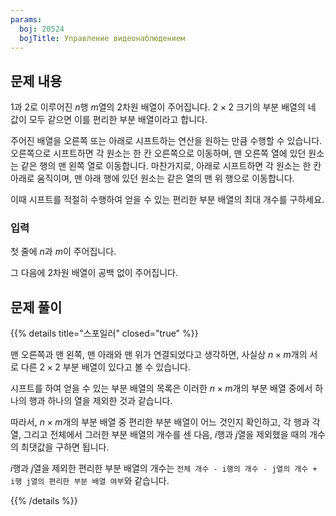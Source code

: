 ```yaml
---
params:
  boj: 20524
  bojTitle: Управление видеонаблюдением
---
```


## 문제 내용

1과 2로 이루어진 $n$행 $m$열의 2차원 배열이 주어집니다. $2 \times 2$ 크기의 부분 배열의 네 값이 모두 같으면 이를 편리한 부분 배열이라고 합니다.

주어진 배열을 오른쪽 또는 아래로 시프트하는 연산을 원하는 만큼 수행할 수 있습니다. 오른쪽으로 시프트하면 각 원소는 한 칸 오른쪽으로 이동하며, 맨 오른쪽 열에 있던 원소는 같은 행의 맨 왼쪽 열로 이동합니다.
마찬가지로, 아래로 시프트하면 각 원소는 한 칸 아래로 움직이며, 맨 아래 행에 있던 원소는 같은 열의 맨 위 행으로 이동합니다.

이때 시프트를 적절히 수행하여 얻을 수 있는 편리한 부분 배열의 최대 개수를 구하세요.

### 입력

첫 줄에 $n$과 $m$이 주어집니다.

그 다음에 2차원 배열이 공백 없이 주어집니다.

## 문제 풀이

{{% details title="스포일러" closed="true" %}}

맨 오른쪽과 맨 왼쪽, 맨 아래와 맨 위가 연결되었다고 생각하면, 사실상 $n \times m$개의 서로 다른 $2 \times 2$ 부분 배열이 있다고 볼 수 있습니다.

시프트를 하여 얻을 수 있는 부분 배열의 목록은 이러한 $n \times m$개의 부분 배열 중에서 하나의 행과 하나의 열을 제외한 것과 같습니다.

따라서, $n \times m$개의 부분 배열 중 편리한 부분 배열이 어느 것인지 확인하고, 각 행과 각 열, 그리고 전체에서 그러한 부분 배열의 개수를 센 다음, $i$행과 $j$열을 제외했을 때의 개수의 최댓값을 구하면 됩니다.

$i$행과 $j$열을 제외한 편리한 부분 배열의 개수는 `전체 개수 - i행의 개수 - j열의 개수 + i행 j열의 편리한 부분 배열 여부`와 같습니다.

{{% /details %}}
